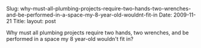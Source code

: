 Slug: why-must-all-plumbing-projects-require-two-hands-two-wrenches-and-be-performed-in-a-space-my-8-year-old-wouldnt-fit-in
Date: 2009-11-21
Title:
layout: post

Why must all plumbing projects require two hands, two wrenches, and be performed in a space my 8 year-old wouldn't fit in?
